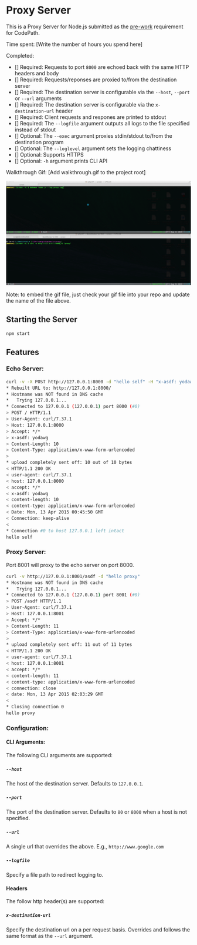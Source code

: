 # Proxy Server

This is a Proxy Server for Node.js submitted as the [pre-work](http://courses.codepath.com/snippets/intro_to_nodejs/prework) requirement for CodePath.

Time spent: [Write the number of hours you spend here]

Completed:

* [] Required: Requests to port `8000` are echoed back with the same HTTP headers and body
* [] Required: Requests/reponses are proxied to/from the destination server
* [] Required: The destination server is configurable via the `--host`, `--port`  or `--url` arguments
* [] Required: The destination server is configurable via the `x-destination-url` header
* [] Required: Client requests and respones are printed to stdout
* [] Required: The `--logfile` argument outputs all logs to the file specified instead of stdout
* [] Optional: The `--exec` argument proxies stdin/stdout to/from the destination program
* [] Optional: The `--loglevel` argument sets the logging chattiness
* [] Optional: Supports HTTPS
* [] Optional: `-h` argument prints CLI API

Walkthrough Gif:
[Add walkthrough.gif to the project root]

![Video Walkthrough](walkthrough.gif)

Note: to embed the gif file, just check your gif file into your repo and update the name of the file above.

## Starting the Server

```bash
npm start
```

## Features

### Echo Server:

```bash
curl -v -X POST http://127.0.0.1:8000 -d "hello self" -H "x-asdf: yodawg"
* Rebuilt URL to: http://127.0.0.1:8000/
* Hostname was NOT found in DNS cache
*   Trying 127.0.0.1...
* Connected to 127.0.0.1 (127.0.0.1) port 8000 (#0)
> POST / HTTP/1.1
> User-Agent: curl/7.37.1
> Host: 127.0.0.1:8000
> Accept: */*
> x-asdf: yodawg
> Content-Length: 10
> Content-Type: application/x-www-form-urlencoded
> 
* upload completely sent off: 10 out of 10 bytes
< HTTP/1.1 200 OK
< user-agent: curl/7.37.1
< host: 127.0.0.1:8000
< accept: */*
< x-asdf: yodawg
< content-length: 10
< content-type: application/x-www-form-urlencoded
< Date: Mon, 13 Apr 2015 00:45:50 GMT
< Connection: keep-alive
< 
* Connection #0 to host 127.0.0.1 left intact
hello self
```

### Proxy Server:

Port 8001 will proxy to the echo server on port 8000.

```bash
curl -v http://127.0.0.1:8001/asdf -d "hello proxy"
* Hostname was NOT found in DNS cache
*   Trying 127.0.0.1...
* Connected to 127.0.0.1 (127.0.0.1) port 8001 (#0)
> POST /asdf HTTP/1.1
> User-Agent: curl/7.37.1
> Host: 127.0.0.1:8001
> Accept: */*
> Content-Length: 11
> Content-Type: application/x-www-form-urlencoded
> 
* upload completely sent off: 11 out of 11 bytes
< HTTP/1.1 200 OK
< user-agent: curl/7.37.1
< host: 127.0.0.1:8001
< accept: */*
< content-length: 11
< content-type: application/x-www-form-urlencoded
< connection: close
< date: Mon, 13 Apr 2015 02:03:29 GMT
< 
* Closing connection 0
hello proxy
```

### Configuration:

#### CLI Arguments:

The following CLI arguments are supported:

##### `--host`

The host of the destination server. Defaults to `127.0.0.1`.

##### `--port`

The port of the destination server. Defaults to `80` or `8000` when a host is not specified.

##### `--url`

A single url that overrides the above. E.g., `http://www.google.com`

##### `--logfile`

Specify a file path to redirect logging to.

#### Headers

The follow http header(s) are supported:

##### `x-destination-url`

Specify the destination url on a per request basis. Overrides and follows the same format as the `--url` argument.
